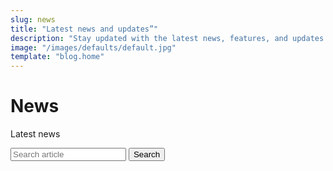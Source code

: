 ```yaml
---
slug: news
title: "Latest news and updates”"
description: "Stay updated with the latest news, features, and updates about our static site generator. Discover what’s new and exciting."
image: "/images/defaults/default.jpg"
template: "blog.home"
---
```


# News

Latest news

<form action="/api/posts.json" id="search-form">
    <label for="term">
        <input type="text" name="term" id="term" placeholder="Search article">
    </label>
    <input type="submit" value="Search">
</form>
